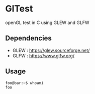 # GlTest
openGL test in C using GLEW and GLFW

## Dependencies
+ GLEW : https://glew.sourceforge.net/
+ GLFW : https://www.glfw.org/

## Usage

```console
foo@bar:~$ whoami
foo
```
